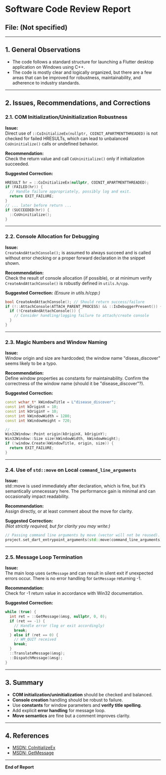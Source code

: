 # Software Code Review Report

## File: (Not specified)

---

## 1. General Observations

- The code follows a standard structure for launching a Flutter desktop application on Windows using C++.
- The code is mostly clear and logically organized, but there are a few areas that can be improved for robustness, maintainability, and adherence to industry standards.

---

## 2. Issues, Recommendations, and Corrections

### 2.1. COM Initialization/Uninitialization Robustness

**Issue:**  
Direct use of `::CoInitializeEx(nullptr, COINIT_APARTMENTTHREADED)` is not checked for failed HRESULTs, which can lead to unbalanced `CoUninitialize()` calls or undefined behavior.

**Recommendation:**  
Check the return value and call `CoUninitialize()` only if initialization succeeded.

**Suggested Correction:**
```cpp
HRESULT hr = ::CoInitializeEx(nullptr, COINIT_APARTMENTTHREADED);
if (FAILED(hr)) {
  // Handle failure appropriately, possibly log and exit.
  return EXIT_FAILURE;
}
// ... later before return ...
if (SUCCEEDED(hr)) {
  ::CoUninitialize();
}
```

---

### 2.2. Console Allocation for Debugging

**Issue:**  
`CreateAndAttachConsole();` is assumed to always succeed and is called without error checking or a proper forward declaration in the snippet shown.

**Recommendation:**  
Check the result of console allocation (if possible), or at minimum verify `CreateAndAttachConsole()` is robustly defined in `utils.h/cpp`.

**Suggested Correction:**
*(Ensure in utils.h/cpp:)*  
```cpp
bool CreateAndAttachConsole(); // Should return success/failure
if (!::AttachConsole(ATTACH_PARENT_PROCESS) && ::IsDebuggerPresent()) {
  if (!CreateAndAttachConsole()) {
    // Consider handling/logging failure to attach/create console
  }
}
```

---

### 2.3. Magic Numbers and Window Naming

**Issue:**  
Window origin and size are hardcoded; the window name "diseas_discover" seems likely to be a typo.

**Recommendation:**  
Define window properties as constants for maintainability. Confirm the correctness of the window name (should it be "disease_discover"?).

**Suggested Correction:**
```cpp
const wchar_t* kWindowTitle = L"disease_discover";
const int kOriginX = 10;
const int kOriginY = 10;
const int kWindowWidth = 1280;
const int kWindowHeight = 720;

// ...
Win32Window::Point origin(kOriginX, kOriginY);
Win32Window::Size size(kWindowWidth, kWindowHeight);
if (!window.Create(kWindowTitle, origin, size)) {
  return EXIT_FAILURE;
}
```

---

### 2.4. Use of `std::move` on Local `command_line_arguments`

**Issue:**  
std::move is used immediately after declaration, which is fine, but it’s semantically unnecessary here. The performance gain is minimal and can occasionally impact readability.

**Recommendation:**  
Assign directly, or at least comment about the move for clarity.

**Suggested Correction:**  
*(Not strictly required, but for clarity you may write:)*  
```cpp
// Passing command line arguments by move (vector will not be reused).
project.set_dart_entrypoint_arguments(std::move(command_line_arguments));
```

---

### 2.5. Message Loop Termination

**Issue:**  
The main loop uses `GetMessage` and can result in silent exit if unexpected errors occur. There is no error handling for `GetMessage` returning -1.

**Recommendation:**  
Check for -1 return value in accordance with Win32 documentation.

**Suggested Correction:**
```cpp
while (true) {
  int ret = ::GetMessage(&msg, nullptr, 0, 0);
  if (ret == -1) {
    // Handle error (log or exit accordingly)
    break;
  } else if (ret == 0) {
    // WM_QUIT received
    break;
  }
  ::TranslateMessage(&msg);
  ::DispatchMessage(&msg);
}
```

---

## 3. Summary

- **COM initialization/uninitialization** should be checked and balanced.
- **Console creation** handling should be robust to failure.
- Use **constants** for window parameters and **verify title spelling**.
- Add explicit **error handling** for message loop.
- **Move semantics** are fine but a comment improves clarity.

---

## 4. References

- [MSDN: CoInitializeEx](https://learn.microsoft.com/en-us/windows/win32/api/combaseapi/nf-combaseapi-coinitializeex)
- [MSDN: GetMessage](https://learn.microsoft.com/en-us/windows/win32/api/winuser/nf-winuser-getmessage)

---

**End of Report**